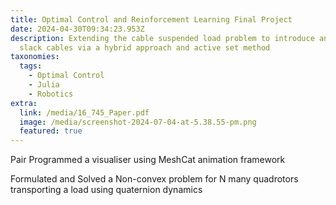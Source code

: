 ```yaml
---
title: Optimal Control and Reinforcement Learning Final Project
date: 2024-04-30T09:34:23.953Z
description: Extending the cable suspended load problem to introduce and manage
  slack cables via a hybrid approach and active set method
taxonomies:
  tags:
    - Optimal Control
    - Julia
    - Robotics
extra:
  link: /media/16_745_Paper.pdf
  image: /media/screenshot-2024-07-04-at-5.38.55-pm.png
  featured: true
---
```

P﻿air Programmed a visualiser using MeshCat animation framework

F﻿ormulated and Solved a Non-convex problem for N many quadrotors transporting a load using quaternion dynamics